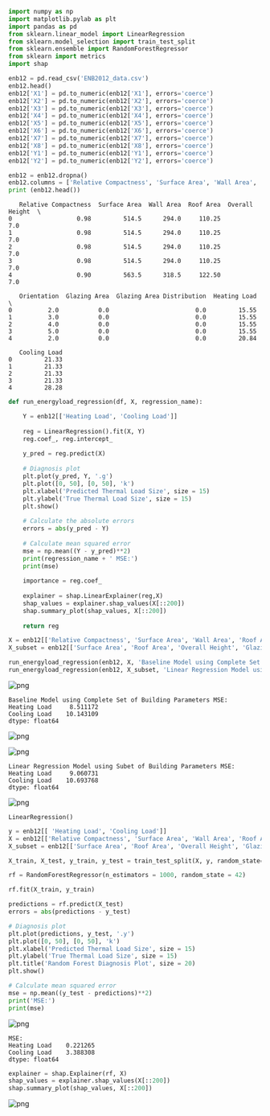 ```python
import numpy as np
import matplotlib.pylab as plt
import pandas as pd
from sklearn.linear_model import LinearRegression
from sklearn.model_selection import train_test_split
from sklearn.ensemble import RandomForestRegressor
from sklearn import metrics
import shap
```


```python
enb12 = pd.read_csv('ENB2012_data.csv')
enb12.head()
enb12['X1'] = pd.to_numeric(enb12['X1'], errors='coerce')
enb12['X2'] = pd.to_numeric(enb12['X2'], errors='coerce')
enb12['X3'] = pd.to_numeric(enb12['X3'], errors='coerce')
enb12['X4'] = pd.to_numeric(enb12['X4'], errors='coerce')
enb12['X5'] = pd.to_numeric(enb12['X5'], errors='coerce')
enb12['X6'] = pd.to_numeric(enb12['X6'], errors='coerce')
enb12['X7'] = pd.to_numeric(enb12['X7'], errors='coerce')
enb12['X8'] = pd.to_numeric(enb12['X8'], errors='coerce')
enb12['Y1'] = pd.to_numeric(enb12['Y1'], errors='coerce')
enb12['Y2'] = pd.to_numeric(enb12['Y2'], errors='coerce')

enb12 = enb12.dropna()
enb12.columns = ['Relative Compactness', 'Surface Area', 'Wall Area', 'Roof Area', 'Overall Height', 'Orientation', 'Glazing Area', 'Glazing Area Distribution', 'Heating Load', 'Cooling Load']
print (enb12.head())
```

       Relative Compactness  Surface Area  Wall Area  Roof Area  Overall Height  \
    0                  0.98         514.5      294.0     110.25             7.0   
    1                  0.98         514.5      294.0     110.25             7.0   
    2                  0.98         514.5      294.0     110.25             7.0   
    3                  0.98         514.5      294.0     110.25             7.0   
    4                  0.90         563.5      318.5     122.50             7.0   
    
       Orientation  Glazing Area  Glazing Area Distribution  Heating Load  \
    0          2.0           0.0                        0.0         15.55   
    1          3.0           0.0                        0.0         15.55   
    2          4.0           0.0                        0.0         15.55   
    3          5.0           0.0                        0.0         15.55   
    4          2.0           0.0                        0.0         20.84   
    
       Cooling Load  
    0         21.33  
    1         21.33  
    2         21.33  
    3         21.33  
    4         28.28  



```python
def run_energyload_regression(df, X, regression_name):

    Y = enb12[['Heating Load', 'Cooling Load']]
    
    reg = LinearRegression().fit(X, Y)
    reg.coef_, reg.intercept_
    
    y_pred = reg.predict(X)
    
    # Diagnosis plot
    plt.plot(y_pred, Y, '.g')
    plt.plot([0, 50], [0, 50], 'k')
    plt.xlabel('Predicted Thermal Load Size', size = 15)
    plt.ylabel('True Thermal Load Size', size = 15)
    plt.show()
    
    # Calculate the absolute errors
    errors = abs(y_pred - Y)
    
    # Calculate mean squared error
    mse = np.mean((Y - y_pred)**2)
    print(regression_name + ' MSE:')
    print(mse)
    
    importance = reg.coef_
    
    explainer = shap.LinearExplainer(reg,X)
    shap_values = explainer.shap_values(X[::200])
    shap.summary_plot(shap_values, X[::200])
    
    return reg

X = enb12[['Relative Compactness', 'Surface Area', 'Wall Area', 'Roof Area', 'Overall Height', 'Orientation', 'Glazing Area', 'Glazing Area Distribution']]
X_subset = enb12[['Surface Area', 'Roof Area', 'Overall Height', 'Glazing Area']]

run_energyload_regression(enb12, X, 'Baseline Model using Complete Set of Building Parameters')
run_energyload_regression(enb12, X_subset, 'Linear Regression Model using Subet of Building Parameters')
```


![png](output_2_0.png)


    Baseline Model using Complete Set of Building Parameters MSE:
    Heating Load     8.511172
    Cooling Load    10.143109
    dtype: float64



![png](output_2_2.png)



![png](output_2_3.png)


    Linear Regression Model using Subet of Building Parameters MSE:
    Heating Load     9.060731
    Cooling Load    10.693768
    dtype: float64



![png](output_2_5.png)





    LinearRegression()




```python
y = enb12[[ 'Heating Load', 'Cooling Load']]
X = enb12[['Relative Compactness', 'Surface Area', 'Wall Area', 'Roof Area', 'Overall Height', 'Orientation', 'Glazing Area', 'Glazing Area Distribution']]
X_subset = enb12[['Surface Area', 'Roof Area', 'Overall Height', 'Glazing Area']]

X_train, X_test, y_train, y_test = train_test_split(X, y, random_state=42)

rf = RandomForestRegressor(n_estimators = 1000, random_state = 42)

rf.fit(X_train, y_train)

predictions = rf.predict(X_test)
errors = abs(predictions - y_test)

# Diagnosis plot
plt.plot(predictions, y_test, '.y')
plt.plot([0, 50], [0, 50], 'k')
plt.xlabel('Predicted Thermal Load Size', size = 15)
plt.ylabel('True Thermal Load Size', size = 15)
plt.title('Random Forest Diagnosis Plot', size = 20)
plt.show()

# Calculate mean squared error
mse = np.mean((y_test - predictions)**2)
print('MSE:')
print(mse)
```


![png](output_3_0.png)


    MSE:
    Heating Load    0.221265
    Cooling Load    3.388308
    dtype: float64



```python
explainer = shap.Explainer(rf, X)
shap_values = explainer.shap_values(X[::200])
shap.summary_plot(shap_values, X[::200])
```


![png](output_4_0.png)

